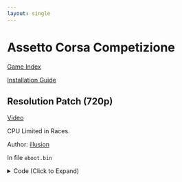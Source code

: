 ```yaml
---
layout: single
---
```


# Assetto Corsa Competizione

[Game Index](/patch/#ps4)

[Installation Guide](https://illusion0001.github.io/install-instructions/)

## Resolution Patch (720p)

[Video](https://youtu.be/XnRTDuLJBig)

CPU Limited in Races.

Author: [illusion](https://twitter.com/illusion0002)

In file `eboot.bin`

<details>
<summary>Code (Click to Expand)</summary>

{% highlight yml %}
- game: Assetto Corsa Competizione
  app_ver: "01.00"
  patch_ver: "1.0"
  name: "Resolution Patch (720p)"
  author: "illusion"
  note: "CPU Limited in Races."
  arch: generic_orbis
  enabled: False # Todo: move this to a separate file
  patch_list:
        - [ bytes, 0x34BA740, "E9 CB E3 38 FE 41 C7 04 8E 00 00 86 42 C4 C1 7A 10 04 8E C3" ]
        - [ bytes, 0x2E93FA8, "48 E9" ]
        - [ bytes, 0x2E96E32, "48 E8 0D 39 62 00" ]
{% endhighlight %}

</details>
